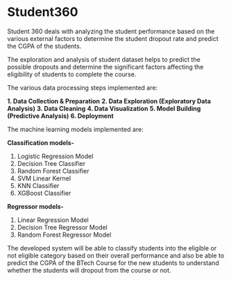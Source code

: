 # Student360
Student 360 deals with analyzing the student performance based on the various external factors to determine the student dropout rate and predict the CGPA of the students.

The exploration and analysis of student dataset helps to predict the possible dropouts and determine the significant factors affecting the eligibility of students to complete the course.


The various data processing steps implemented are:

**1. Data Collection & Preparation**
**2. Data Exploration (Exploratory Data Analysis)**
**3. Data Cleaning**
**4. Data Visualization**
**5. Model Building (Predictive Analysis)**
**6. Deployment**


The machine learning models implemented are:

**Classification models-**

1. Logistic Regression Model
2. Decision Tree Classifier
3. Random Forest Classifier
4. SVM Linear Kernel
5. KNN Classifier
6. XGBoost Classifier

**Regressor models-**

1. Linear Regression Model
2. Decision Tree Regressor Model
3. Random Forest Regressor Model


The developed system will be able to classify students into the eligible or not eligible category based on their overall performance and also be able to predict the CGPA of the BTech Course for the new students to understand whether the students will dropout from the course or not.

